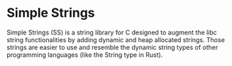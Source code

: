# Simple Strings

Simple Strings (SS) is a string library for C designed to augment the libc string functionalities by adding dynamic and heap allocated 
strings. Those strings are easier to use and resemble the dynamic string types of other programming languages (like the String type in 
Rust).



